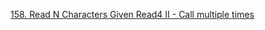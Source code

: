 [158. Read N Characters Given Read4 II - Call multiple times](https://leetcode.com/problems/read-n-characters-given-read4-ii-call-multiple-times/)
